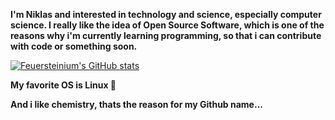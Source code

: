 **I'm Niklas and interested in technology and science, especially computer science. I really like the idea of Open Source Software, which is one of the reasons why i'm currently learning programming, so that i can contribute with code or something soon.**


[![Feuersteinium's GitHub stats](https://github-readme-stats.vercel.app/api?username=feuersteinium&theme=gruvbox)](https://github.com/anuraghazra/github-readme-stats)

**My favorite OS is Linux 🐧**


**And i like chemistry, thats the reason for my Github name...**
